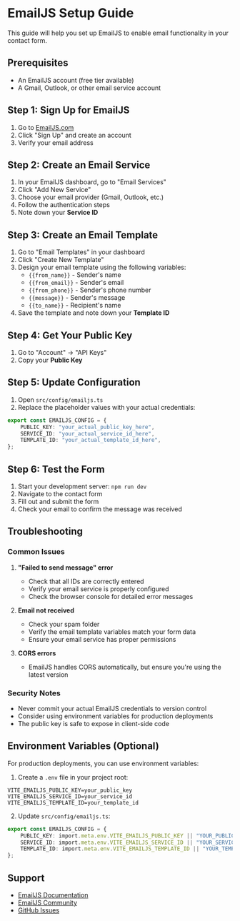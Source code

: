 <!-- @format -->

# EmailJS Setup Guide

This guide will help you set up EmailJS to enable email functionality in your contact form.

## Prerequisites

- An EmailJS account (free tier available)
- A Gmail, Outlook, or other email service account

## Step 1: Sign Up for EmailJS

1. Go to [EmailJS.com](https://www.emailjs.com)
2. Click "Sign Up" and create an account
3. Verify your email address

## Step 2: Create an Email Service

1. In your EmailJS dashboard, go to "Email Services"
2. Click "Add New Service"
3. Choose your email provider (Gmail, Outlook, etc.)
4. Follow the authentication steps
5. Note down your **Service ID**

## Step 3: Create an Email Template

1. Go to "Email Templates" in your dashboard
2. Click "Create New Template"
3. Design your email template using the following variables:
   - `{{from_name}}` - Sender's name
   - `{{from_email}}` - Sender's email
   - `{{from_phone}}` - Sender's phone number
   - `{{message}}` - Sender's message
   - `{{to_name}}` - Recipient's name
4. Save the template and note down your **Template ID**

## Step 4: Get Your Public Key

1. Go to "Account" → "API Keys"
2. Copy your **Public Key**

## Step 5: Update Configuration

1. Open `src/config/emailjs.ts`
2. Replace the placeholder values with your actual credentials:

```typescript
export const EMAILJS_CONFIG = {
	PUBLIC_KEY: "your_actual_public_key_here",
	SERVICE_ID: "your_actual_service_id_here",
	TEMPLATE_ID: "your_actual_template_id_here",
};
```

## Step 6: Test the Form

1. Start your development server: `npm run dev`
2. Navigate to the contact form
3. Fill out and submit the form
4. Check your email to confirm the message was received

## Troubleshooting

### Common Issues

1. **"Failed to send message" error**

   - Check that all IDs are correctly entered
   - Verify your email service is properly configured
   - Check the browser console for detailed error messages

2. **Email not received**

   - Check your spam folder
   - Verify the email template variables match your form data
   - Ensure your email service has proper permissions

3. **CORS errors**
   - EmailJS handles CORS automatically, but ensure you're using the latest version

### Security Notes

- Never commit your actual EmailJS credentials to version control
- Consider using environment variables for production deployments
- The public key is safe to expose in client-side code

## Environment Variables (Optional)

For production deployments, you can use environment variables:

1. Create a `.env` file in your project root:

```env
VITE_EMAILJS_PUBLIC_KEY=your_public_key
VITE_EMAILJS_SERVICE_ID=your_service_id
VITE_EMAILJS_TEMPLATE_ID=your_template_id
```

2. Update `src/config/emailjs.ts`:

```typescript
export const EMAILJS_CONFIG = {
	PUBLIC_KEY: import.meta.env.VITE_EMAILJS_PUBLIC_KEY || "YOUR_PUBLIC_KEY",
	SERVICE_ID: import.meta.env.VITE_EMAILJS_SERVICE_ID || "YOUR_SERVICE_ID",
	TEMPLATE_ID: import.meta.env.VITE_EMAILJS_TEMPLATE_ID || "YOUR_TEMPLATE_ID",
};
```

## Support

- [EmailJS Documentation](https://www.emailjs.com/docs/)
- [EmailJS Community](https://community.emailjs.com/)
- [GitHub Issues](https://github.com/emailjs/emailjs-javascript/issues)
